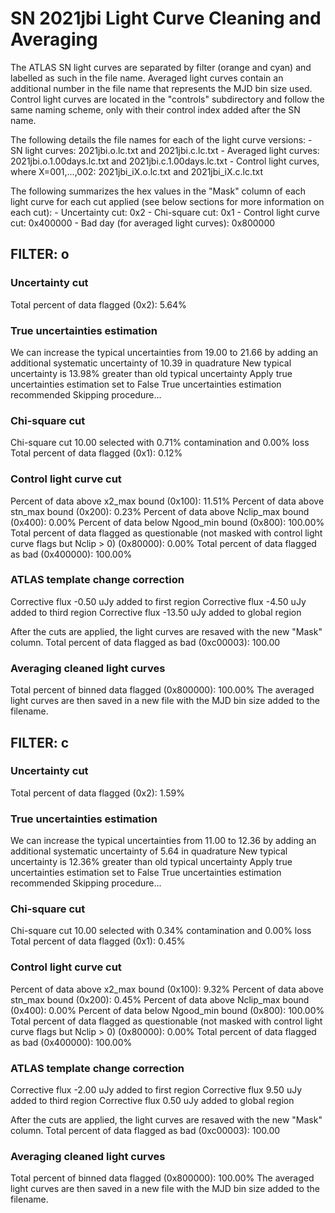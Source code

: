 # SN 2021jbi Light Curve Cleaning and Averaging

The ATLAS SN light curves are separated by filter (orange and cyan) and labelled as such in the file name. Averaged light curves contain an additional number in the file name that represents the MJD bin size used. Control light curves are located in the "controls" subdirectory and follow the same naming scheme, only with their control index added after the SN name.

The following details the file names for each of the light curve versions:
	- SN light curves: 2021jbi.o.lc.txt and 2021jbi.c.lc.txt
	- Averaged light curves: 2021jbi.o.1.00days.lc.txt and 2021jbi.c.1.00days.lc.txt
	- Control light curves, where X=001,...,002: 2021jbi_iX.o.lc.txt and 2021jbi_iX.c.lc.txt

The following summarizes the hex values in the "Mask" column of each light curve for each cut applied (see below sections for more information on each cut): 
	- Uncertainty cut: 0x2
	- Chi-square cut: 0x1
	- Control light curve cut: 0x400000
	- Bad day (for averaged light curves): 0x800000

## FILTER: o

### Uncertainty cut
Total percent of data flagged (0x2): 5.64%

### True uncertainties estimation
We can increase the typical uncertainties from 19.00 to 21.66 by adding an additional systematic uncertainty of 10.39 in quadrature
New typical uncertainty is 13.98% greater than old typical uncertainty
Apply true uncertainties estimation set to False
True uncertainties estimation recommended
Skipping procedure...

### Chi-square cut
Chi-square cut 10.00 selected with 0.71% contamination and 0.00% loss
Total percent of data flagged (0x1): 0.12%

### Control light curve cut
Percent of data above x2_max bound (0x100): 11.51%
Percent of data above stn_max bound (0x200): 0.23%
Percent of data above Nclip_max bound (0x400): 0.00%
Percent of data below Ngood_min bound (0x800): 100.00%
Total percent of data flagged as questionable (not masked with control light curve flags but Nclip > 0) (0x80000): 0.00%
Total percent of data flagged as bad (0x400000): 100.00%

### ATLAS template change correction
Corrective flux -0.50 uJy added to first region
Corrective flux -4.50 uJy added to third region
Corrective flux -13.50 uJy added to global region

After the cuts are applied, the light curves are resaved with the new "Mask" column.
Total percent of data flagged as bad (0xc00003): 100.00

### Averaging cleaned light curves
Total percent of binned data flagged (0x800000): 100.00%
The averaged light curves are then saved in a new file with the MJD bin size added to the filename.

## FILTER: c

### Uncertainty cut
Total percent of data flagged (0x2): 1.59%

### True uncertainties estimation
We can increase the typical uncertainties from 11.00 to 12.36 by adding an additional systematic uncertainty of 5.64 in quadrature
New typical uncertainty is 12.36% greater than old typical uncertainty
Apply true uncertainties estimation set to False
True uncertainties estimation recommended
Skipping procedure...

### Chi-square cut
Chi-square cut 10.00 selected with 0.34% contamination and 0.00% loss
Total percent of data flagged (0x1): 0.45%

### Control light curve cut
Percent of data above x2_max bound (0x100): 9.32%
Percent of data above stn_max bound (0x200): 0.45%
Percent of data above Nclip_max bound (0x400): 0.00%
Percent of data below Ngood_min bound (0x800): 100.00%
Total percent of data flagged as questionable (not masked with control light curve flags but Nclip > 0) (0x80000): 0.00%
Total percent of data flagged as bad (0x400000): 100.00%

### ATLAS template change correction
Corrective flux -2.00 uJy added to first region
Corrective flux 9.50 uJy added to third region
Corrective flux 0.50 uJy added to global region

After the cuts are applied, the light curves are resaved with the new "Mask" column.
Total percent of data flagged as bad (0xc00003): 100.00

### Averaging cleaned light curves
Total percent of binned data flagged (0x800000): 100.00%
The averaged light curves are then saved in a new file with the MJD bin size added to the filename.